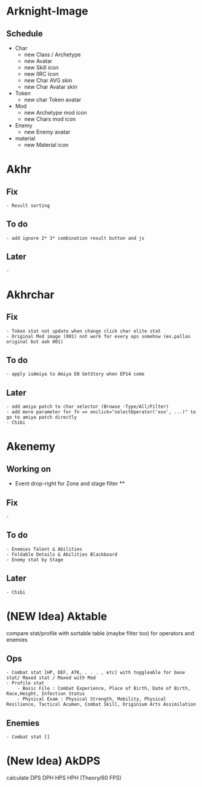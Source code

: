 # Arknight-Image
## Schedule
- Char
    - new Class / Archetype
    - new Avatar
    - new Skill icon
    - new IIRC icon
    - new Char AVG skin
    - new Char Avatar skin
- Token
    - new char Token avatar
- Mod
    - new Archetype mod icon
    - new Chars mod icon
- Enemy
    - new Enemy avatar
- material
    - new Material icon

# Akhr
## Fix
    - Result sorting
## To do
    - add ignore 2* 3* combination result button and js
## Later
    - 

# Akhrchar
## Fix
    - Token stat not update when change click char elite stat
    - Original Mod image (001) not work for every ops somehow (ex.pallas original but aak 001)
## To do
    - apply isAmiya to Amiya EN GetStory when EP14 come
## Later
    - add amiya patch to char selector (Browse -Type/All/Filter)
    - add more parameter for fn => onclick="selectOperator('xxx', ...)" to go to amiya patch directly
    - Chibi

# Akenemy
## Working on
- Event drop-right for Zone and stage filter **
## Fix
    -
## To do
    - Enemies Talent & Abilities
    - Foldable Details & Abilities Blackboard
    - Enemy stat by Stage
## Later
    - Chibi

# (NEW Idea) Aktable
compare stat/profile with sortable table (maybe filter too) for operators and enemies
## Ops
    - Combat stat [HP, DEF, ATK, . . . , etc] with toggleable for base stat/ Maxed stat / Maxed with Mod
    - Profile stat
        - Basic File : Combat Experience, Place of Birth, Date of Birth, Race,Height, Infection Status
        - Physical Exam : Physical Strength, Mobility, Physical Resilience, Tactical Acumen, Combat Skill, Originium Arts Assimilation
## Enemies
    - Combat stat []

# (New Idea) AkDPS
calculate DPS DPH HPS HPH (Theory/60 FPS)